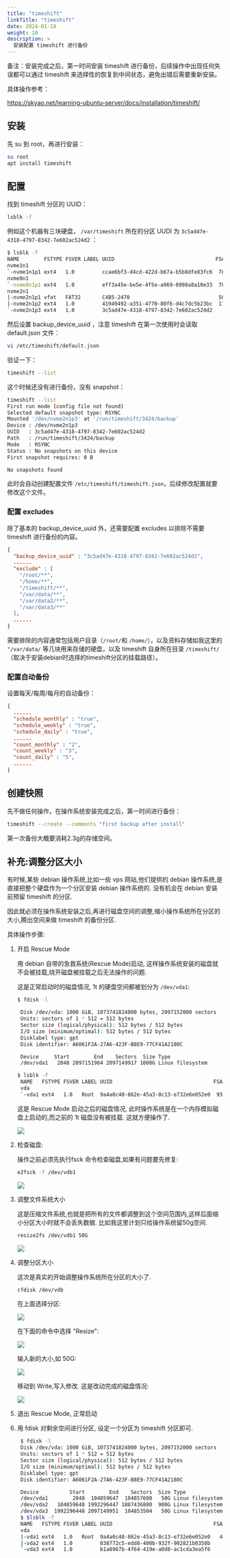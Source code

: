 ```yaml
---
title: "timeshift"
linkTitle: "timeshift"
date: 2024-01-18
weight: 10
description: >
  安装配置 timeshift 进行备份
---
```


备注：安装完成之后，第一时间安装 timeshift 进行备份，后续操作中出现任何失误都可以通过 timeshift 来选择性的恢复到中间状态，避免出错后需要重新安装。

具体操作参考：

https://skyao.net/learning-ubuntu-server/docs/installation/timeshift/

## 安装

先 su 到 root，再进行安装：

```bash
su root
apt install timeshift
```

## 配置

找到 timeshift 分区的 UUID：

```bash
lsblk -f
```

例如这个机器有三块硬盘， `/var/timeshift` 所在的分区 UUDI 为 `3c5ad47e-4318-4797-8342-7e602ac524d2` ：

```bash
$ lsblk -f
NAME        FSTYPE FSVER LABEL UUID                                 FSAVAIL FSUSE% MOUNTPOINTS
nvme1n1                                                                            
`-nvme1n1p1 ext4   1.0         ccae6bf3-d4cd-422d-b67a-b5b8dfe83fc6  782.2G     0% /var/data2
nvme0n1                                                                            
`-nvme0n1p1 ext4   1.0         eff3a45e-be5e-4f5e-a969-0998a8a10e33  782.2G     0% /var/data
nvme2n1                                                                            
|-nvme2n1p1 vfat   FAT32       C4B5-2470                             505.1M     1% /boot/efi
|-nvme2n1p2 ext4   1.0         41949492-a351-4770-80f6-d4c7dc5b23bc  171.2G     1% /
`-nvme2n1p3 ext4   1.0         3c5ad47e-4318-4797-8342-7e602ac524d2     48G     0% /var/timeshift
```

然后设置 backup_device_uuid ，注意 timeshift 在第一次使用时会读取 default.json 文件：

```bash
vi /etc/timeshift/default.json
```

验证一下：

```bash
timeshift --list
```

这个时候还没有进行备份，没有 snapshot：

```bash
timeshift --list
First run mode (config file not found)
Selected default snapshot type: RSYNC
Mounted '/dev/nvme2n1p3' at '/run/timeshift/3424/backup'
Device : /dev/nvme2n1p3
UUID   : 3c5ad47e-4318-4797-8342-7e602ac524d2
Path   : /run/timeshift/3424/backup
Mode   : RSYNC
Status : No snapshots on this device
First snapshot requires: 0 B

No snapshots found
```

此时会自动创建配置文件 `/etc/timeshift/timeshift.json`，后续修改配置就要修改这个文件。

### 配置 excludes

除了基本的 backup_device_uuid 外，还需要配置 excludes 以排除不需要 timeshift 进行备份的内容。

```json
{
  "backup_device_uuid" : "3c5ad47e-4318-4797-8342-7e602ac524d2",
  ......
  "exclude" : [
    "/root/**",
    "/home/**",
    "/timeshift/**",
    "/var/data/**",
    "/var/data2/**",
    "/var/data3/**"
  ],
  ......
}
```

需要排除的内容通常包括用户目录（`/root/`和 `/home/`），以及资料存储如我这里的 `"/var/data/` 等几块用来存储的硬盘，以及 timeshift 自身所在目录 `/timeshift/` （取决于安装debian时选择的timeshift分区的挂载路径）。

### 配置自动备份

设置每天/每周/每月的自动备份：

```json
{
  ......
  "schedule_monthly" : "true",
  "schedule_weekly" : "true",
  "schedule_daily" : "true",
  ......
  "count_monthly" : "2",
  "count_weekly" : "3",
  "count_daily" : "5",
  ......
}
```

## 创建快照

先不做任何操作，在操作系统安装完成之后，第一时间进行备份：

```bash
timeshift --create --comments "first backup after install"
```

第一次备份大概要消耗2.3g的存储空间。

## 补充:调整分区大小

有时候,某些 debian 操作系统,比如一些 vps 网站,他们提供的 debian 操作系统,是直接把整个硬盘作为一个分区安装 debian 操作系统的. 没有机会在 debian 安装前预留 timeshift 的分区.

因此就必须在操作系统安装之后,再进行磁盘空间的调整,缩小操作系统所在分区的大小,腾出空间来做 timeshift 的备份分区.

具体操作步骤:

1. 开启 Rescue Mode

   用 debian 自带的急救系统(Rescue Mode)启动, 这样操作系统安装的磁盘就不会被挂载,绕开磁盘被挂载之后无法操作的问题.

   这是正常启动时的磁盘情况, 1t 的硬盘空间都被划分为 `/dev/vda1`:

   ```bash
   $ fdisk -l

    Disk /dev/vda: 1000 GiB, 1073741824000 bytes, 2097152000 sectors
    Units: sectors of 1 * 512 = 512 bytes
    Sector size (logical/physical): 512 bytes / 512 bytes
    I/O size (minimum/optimal): 512 bytes / 512 bytes
    Disklabel type: gpt
    Disk identifier: A6061F2A-27A6-423F-B8E9-77CF41A2180C

    Device     Start        End    Sectors  Size Type
    /dev/vda1   2048 2097151964 2097149917 1000G Linux filesystem

   $ lsblk -f
    NAME   FSTYPE FSVER LABEL UUID                                 FSAVAIL FSUSE% MOUNTPOINTS
    vda                                                                           
    `-vda1 ext4   1.0   Root  9a4a0c40-862e-45a3-8c13-e732e6e052e0  932.9G     0% /
   ```

   这是 Rescue Mode 启动之后的磁盘情况, 此时操作系统是在一个内存模拟磁盘上启动的,而之前的 1t 磁盘没有被挂载. 这就方便操作了.

   ![](images/disk-before.png)

2. 检查磁盘: 

   操作之前必须先执行fsck 命令检查磁盘,如果有问题要先修复:

   ```bash
   e2fsck -f /dev/vdb1
   ```

   ![](images/check-disk.png)

3. 调整文件系统大小

   这是压缩文件系统,也就是把所有的文件都调整到这个空间范围内,这样后面缩小分区大小时就不会丢失数据. 比如我这里计划只给操作系统留50g空间.

   ```bash
   resize2fs /dev/vdb1 50G
   ```

   ![](images/resizefs.png)

4. 调整分区大小

   这次是真实的开始调整操作系统所在分区的大小了.

   ```bash
   cfdisk /dev/vdb
   ```

   在上面选择分区:

   ![](images/resize-1.png)

   在下面的命令中选择 "Resize":

   ![](images/resize-2.png)

   输入新的大小,如 50G:

   ![](images/resize-3.png)

   移动到 Write,写入修改. 这是改动完成的磁盘情况:

   ![](images/resize-4.png)

5. 退出 Rescue Mode, 正常启动

6. 用 fdisk 对剩余空间进行分区, 设定一个分区为 timeshift 分区即可.

   ```bash
    $ fdisk -l
    Disk /dev/vda: 1000 GiB, 1073741824000 bytes, 2097152000 sectors
    Units: sectors of 1 * 512 = 512 bytes
    Sector size (logical/physical): 512 bytes / 512 bytes
    I/O size (minimum/optimal): 512 bytes / 512 bytes
    Disklabel type: gpt
    Disk identifier: A6061F2A-27A6-423F-B8E9-77CF41A2180C

    Device          Start        End    Sectors  Size Type
    /dev/vda1        2048  104859647  104857600   50G Linux filesystem
    /dev/vda2   104859648 1992296447 1887436800  900G Linux filesystem
    /dev/vda3  1992296448 2097149951  104853504   50G Linux filesystem
    $ $lsblk -f
    NAME   FSTYPE FSVER LABEL UUID                                 FSAVAIL FSUSE% MOUNTPOINTS
    vda                                                                           
    |-vda1 ext4   1.0   Root  9a4a0c40-862e-45a3-8c13-e732e6e052e0   45.3G     3% /
    |-vda2 ext4   1.0         038772c5-edd8-400b-932f-902821b0350b                
    `-vda3 ext4   1.0         b1a8967b-4f64-419e-a0d8-ac1cda3ea5f6
   ```